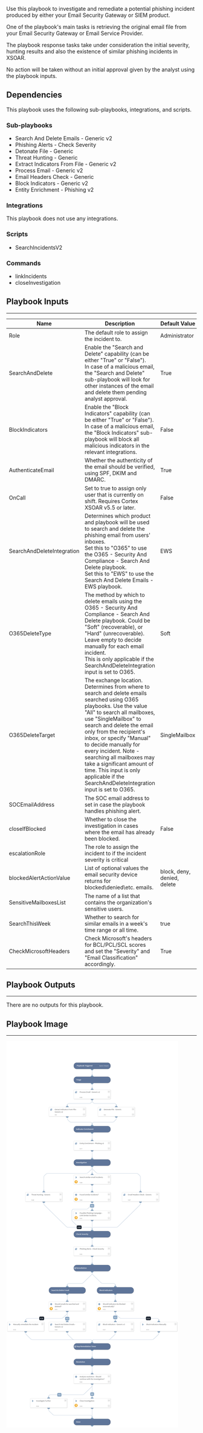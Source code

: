 Use this playbook to investigate and remediate a potential phishing incident produced by either your Email Security Gateway or SIEM product.

One of the playbook's main tasks is retrieving the original email file from your Email Security Gateway or Email Service Provider.

The playbook response tasks take under consideration the initial severity, hunting results and also the existence of similar phishing incidents in XSOAR. 

No action will be taken without an initial approval given by the analyst using the playbook inputs.

## Dependencies
This playbook uses the following sub-playbooks, integrations, and scripts.

### Sub-playbooks
* Search And Delete Emails - Generic v2
* Phishing Alerts - Check Severity
* Detonate File - Generic
* Threat Hunting - Generic
* Extract Indicators From File - Generic v2
* Process Email - Generic v2
* Email Headers Check - Generic
* Block Indicators - Generic v2
* Entity Enrichment - Phishing v2

### Integrations
This playbook does not use any integrations.

### Scripts
* SearchIncidentsV2

### Commands
* linkIncidents
* closeInvestigation

## Playbook Inputs
---

| **Name** | **Description** | **Default Value** | **Required** |
| --- | --- | --- | --- |
| Role | The default role to assign the incident to. | Administrator | Required |
| SearchAndDelete | Enable the "Search and Delete" capability \(can be either "True" or "False"\).<br/>In case of a malicious email, the "Search and Delete" sub-playbook will look for other instances of the email and delete them pending analyst approval. | True | Optional |
| BlockIndicators | Enable the "Block Indicators" capability \(can be either "True" or "False"\).<br/>In case of a malicious email, the "Block Indicators" sub-playbook will block all malicious indicators in the relevant integrations. | False | Optional |
| AuthenticateEmail | Whether the authenticity of the email should be verified, using SPF, DKIM and DMARC. | True | Optional |
| OnCall | Set to true to assign only user that is currently on shift. Requires Cortex XSOAR v5.5 or later. | False | Optional |
| SearchAndDeleteIntegration | Determines which product and playbook will be used to search and delete the phishing email from users' inboxes.<br/>Set this to "O365" to use the O365 - Security And Compliance - Search And Delete playbook.<br/>Set this to "EWS" to use the Search And Delete Emails - EWS playbook. | EWS | Optional |
| O365DeleteType | The method by which to delete emails using the O365 - Security And Compliance - Search And Delete playbook. Could be "Soft" \(recoverable\), or "Hard" \(unrecoverable\). Leave empty to decide manually for each email incident.<br/>This is only applicable if the SearchAndDeleteIntegration input is set to O365. | Soft | Optional |
| O365DeleteTarget | The exchange location. Determines from where to search and delete emails searched using O365 playbooks. Use the value "All" to search all mailboxes, use "SingleMailbox" to search and delete the email only from the recipient's inbox, or specify "Manual" to decide manually for every incident. Note - searching all mailboxes may take a significant amount of time. This input is only applicable if the SearchAndDeleteIntegration input is set to O365. | SingleMailbox | Optional |
| SOCEmailAddress | The SOC email address to set in case the playbook handles phishing alert. |  | Optional |
| closeIfBlocked | Whether to close the investigation in cases where the email has already been blocked. | False | Optional |
| escalationRole | The role to assign the incident to if the incident severity is critical |  | Optional |
| blockedAlertActionValue | List of optional values the email security device returns for blocked\\denied\\etc. emails. | block, deny, denied, delete | Optional |
| SensitiveMailboxesList | The name of a list that contains the organization's sensitive users. |  | Optional |
| SearchThisWeek | Whether to search for similar emails in a week's time range or all time. | true | Optional |
| CheckMicrosoftHeaders | Check Microsoft's headers for BCL/PCL/SCL scores and set the "Severity" and "Email Classification" accordingly. | True | Optional |

## Playbook Outputs
---
There are no outputs for this playbook.

## Playbook Image
---
![Phishing Alerts Investigation](https://raw.githubusercontent.com/demisto/content/5153dd815b5288877b560e3fdcc3d9ab28cda57e/Packs/PhishingAlerts/doc_files/Phishing_Alerts_Investigation.png)